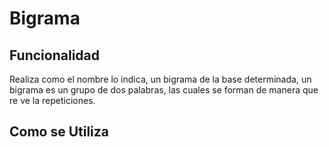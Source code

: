 # Bigrama

## Funcionalidad

Realiza como el nombre lo indica, un bigrama de la base determinada,
un bigrama es un grupo de dos palabras, las cuales se forman de
manera que re ve la repeticiones.

## Como se Utiliza


